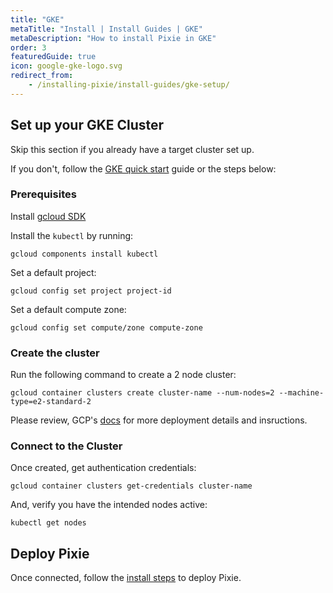```yaml
---
title: "GKE"
metaTitle: "Install | Install Guides | GKE"
metaDescription: "How to install Pixie in GKE"
order: 3
featuredGuide: true
icon: google-gke-logo.svg
redirect_from:
    - /installing-pixie/install-guides/gke-setup/
---
```


## Set up your GKE Cluster

Skip this section if you already have a target cluster set up.

If you don't, follow the [GKE quick start](https://cloud.google.com/kubernetes-engine/docs/quickstart) guide or the steps below:

### Prerequisites

Install [gcloud SDK](https://cloud.google.com/sdk/install)

Install the `kubectl` by running:

```
gcloud components install kubectl
```

Set a default project:

```
gcloud config set project project-id
```

Set a default compute zone:

```
gcloud config set compute/zone compute-zone
```

### Create the cluster

Run the following command to create a 2 node cluster:

```
gcloud container clusters create cluster-name --num-nodes=2 --machine-type=e2-standard-2
```

Please review, GCP's [docs](https://cloud.google.com/kubernetes-engine/docs/concepts/cluster-architecture) for more deployment details and insructions.

### Connect to the Cluster

Once created, get authentication credentials:

```
gcloud container clusters get-credentials cluster-name
```

And, verify you have the intended nodes active:

```
kubectl get nodes
```

## Deploy Pixie

Once connected, follow the [install steps](/installing-pixie/install-guides) to deploy Pixie.
